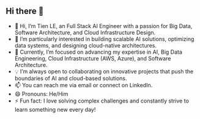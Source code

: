 ## Hi there 👋

<!--
**tien-le/tien-le** is a ✨ _special_ ✨ repository because its `README.md` (this file) appears on your GitHub profile.

Here are some ideas to get you started:

- 🔭 I’m currently working on ...
- 🌱 I’m currently learning ...
- 👯 I’m looking to collaborate on ...
- 🤔 I’m looking for help with ...
- 💬 Ask me about ...
- 📫 How to reach me: ...
- 😄 Pronouns: ...
- ⚡ Fun fact: ...
-->

- 👋 Hi, I’m Tien LE, an Full Stack AI Engineer with a passion for Big Data, Software Architecture, and Cloud Infrastructure Design.
- 👀 I’m particularly interested in building scalable AI solutions, optimizing data systems, and designing cloud-native architectures.
- 🌱 Currently, I’m focused on advancing my expertise in AI, Big Data Engineering, Cloud Infrastructure (AWS, Azure), and Software Architecture.
- 💡 I’m always open to collaborating on innovative projects that push the boundaries of AI and cloud-based solutions.
- 📫 You can reach me via email or connect on LinkedIn.
- 😄 Pronouns: He/Him
- ⚡ Fun fact: I love solving complex challenges and constantly strive to learn something new every day!


